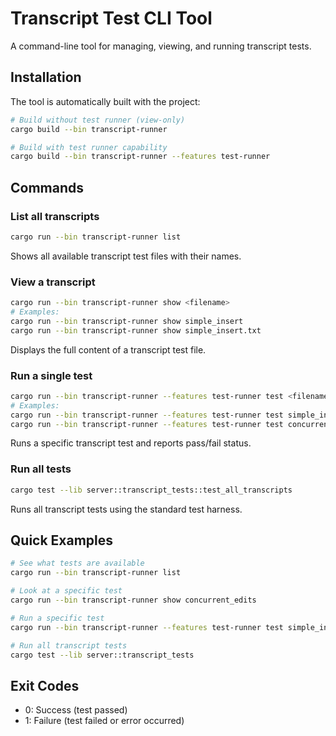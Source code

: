 # Transcript Test CLI Tool

A command-line tool for managing, viewing, and running transcript tests.

## Installation

The tool is automatically built with the project:
```bash
# Build without test runner (view-only)
cargo build --bin transcript-runner

# Build with test runner capability
cargo build --bin transcript-runner --features test-runner
```

## Commands

### List all transcripts
```bash
cargo run --bin transcript-runner list
```
Shows all available transcript test files with their names.

### View a transcript
```bash
cargo run --bin transcript-runner show <filename>
# Examples:
cargo run --bin transcript-runner show simple_insert
cargo run --bin transcript-runner show simple_insert.txt
```
Displays the full content of a transcript test file.

### Run a single test
```bash
cargo run --bin transcript-runner --features test-runner test <filename>
# Examples:
cargo run --bin transcript-runner --features test-runner test simple_insert
cargo run --bin transcript-runner --features test-runner test concurrent_edits.txt
```
Runs a specific transcript test and reports pass/fail status.

### Run all tests
```bash
cargo test --lib server::transcript_tests::test_all_transcripts
```
Runs all transcript tests using the standard test harness.

## Quick Examples

```bash
# See what tests are available
cargo run --bin transcript-runner list

# Look at a specific test
cargo run --bin transcript-runner show concurrent_edits

# Run a specific test
cargo run --bin transcript-runner --features test-runner test simple_insert

# Run all transcript tests
cargo test --lib server::transcript_tests
```

## Exit Codes

- 0: Success (test passed)
- 1: Failure (test failed or error occurred)